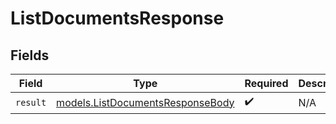 # ListDocumentsResponse


## Fields

| Field                                                                      | Type                                                                       | Required                                                                   | Description                                                                |
| -------------------------------------------------------------------------- | -------------------------------------------------------------------------- | -------------------------------------------------------------------------- | -------------------------------------------------------------------------- |
| `result`                                                                   | [models.ListDocumentsResponseBody](../models/listdocumentsresponsebody.md) | :heavy_check_mark:                                                         | N/A                                                                        |